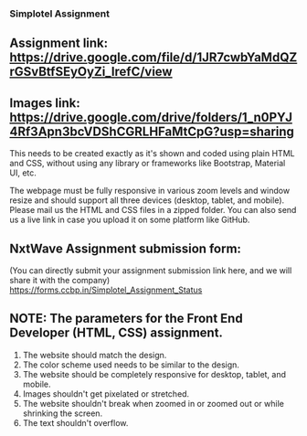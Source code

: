 ### Simplotel Assignment
## Assignment link: https://drive.google.com/file/d/1JR7cwbYaMdQZrGSvBtfSEyOyZi_lrefC/view

## Images link: https://drive.google.com/drive/folders/1_n0PYJ4Rf3Apn3bcVDShCGRLHFaMtCpG?usp=sharing


 This needs to be created exactly as it's shown and coded using plain HTML and CSS, without using any library or frameworks like Bootstrap, Material UI, etc.

The webpage must be fully responsive in various zoom levels and window resize and should support all three devices (desktop, tablet, and mobile).
Please mail us the HTML and CSS files in a zipped folder. You can also send us a live link in case you upload it on some platform like GitHub.

## NxtWave Assignment submission form:  
(You can directly submit your assignment submission link here, and we will share it with the company)
https://forms.ccbp.in/Simplotel_Assignment_Status


## NOTE: The parameters for the Front End Developer (HTML, CSS) assignment.
1. The website should match the design.
2. The color scheme used needs to be similar to the design.
3. The website should be completely responsive for desktop, tablet, and mobile.
4. Images shouldn't get pixelated or stretched.
5. The website shouldn't break when zoomed in or zoomed out or while shrinking the screen.
6. The text shouldn't overflow.
